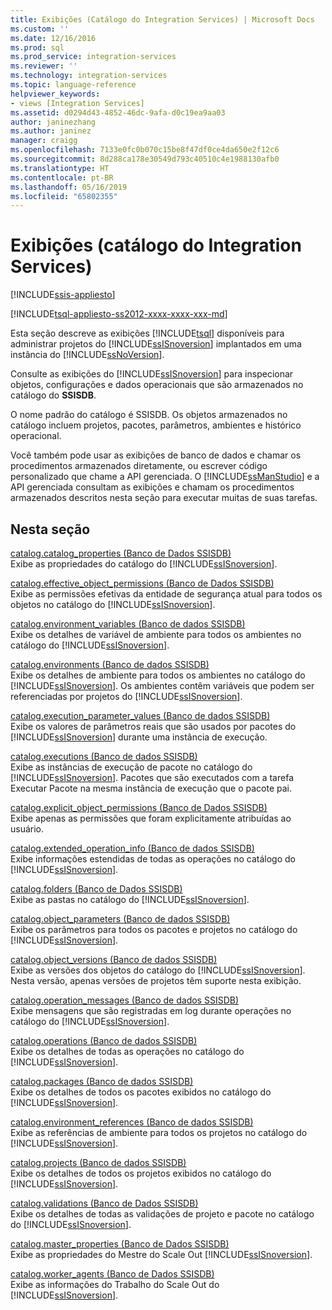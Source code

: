 ```yaml
---
title: Exibições (Catálogo do Integration Services) | Microsoft Docs
ms.custom: ''
ms.date: 12/16/2016
ms.prod: sql
ms.prod_service: integration-services
ms.reviewer: ''
ms.technology: integration-services
ms.topic: language-reference
helpviewer_keywords:
- views [Integration Services]
ms.assetid: d0294d43-4852-46dc-9afa-d0c19ea9aa03
author: janinezhang
ms.author: janinez
manager: craigg
ms.openlocfilehash: 7133e0fc0b070c15be8f47df0ce4da650e2f12c6
ms.sourcegitcommit: 8d288ca178e30549d793c40510c4e1988130afb0
ms.translationtype: HT
ms.contentlocale: pt-BR
ms.lasthandoff: 05/16/2019
ms.locfileid: "65802355"
---
```

# <a name="views-integration-services-catalog"></a>Exibições (catálogo do Integration Services)

[!INCLUDE[ssis-appliesto](../../includes/ssis-appliesto-ssvrpluslinux-asdb-asdw-xxx.md)]


[!INCLUDE[tsql-appliesto-ss2012-xxxx-xxxx-xxx-md](../../includes/tsql-appliesto-ss2012-xxxx-xxxx-xxx-md.md)]

  Esta seção descreve as exibições [!INCLUDE[tsql](../../includes/tsql-md.md)] disponíveis para administrar projetos do [!INCLUDE[ssISnoversion](../../includes/ssisnoversion-md.md)] implantados em uma instância do [!INCLUDE[ssNoVersion](../../includes/ssnoversion-md.md)].  
  
 Consulte as exibições do [!INCLUDE[ssISnoversion](../../includes/ssisnoversion-md.md)] para inspecionar objetos, configurações e dados operacionais que são armazenados no catálogo do **SSISDB**.  
  
 O nome padrão do catálogo é SSISDB. Os objetos armazenados no catálogo incluem projetos, pacotes, parâmetros, ambientes e histórico operacional.  
  
 Você também pode usar as exibições de banco de dados e chamar os procedimentos armazenados diretamente, ou escrever código personalizado que chame a API gerenciada. O [!INCLUDE[ssManStudio](../../includes/ssmanstudio-md.md)] e a API gerenciada consultam as exibições e chamam os procedimentos armazenados descritos nesta seção para executar muitas de suas tarefas.  
  
## <a name="in-this-section"></a>Nesta seção  
 [catalog.catalog_properties &#40;Banco de Dados SSISDB&#41;](../../integration-services/system-views/catalog-catalog-properties-ssisdb-database.md)  
 Exibe as propriedades do catálogo do [!INCLUDE[ssISnoversion](../../includes/ssisnoversion-md.md)].  
  
 [catalog.effective_object_permissions &#40;Banco de Dados SSISDB&#41;](../../integration-services/system-views/catalog-effective-object-permissions-ssisdb-database.md)  
 Exibe as permissões efetivas da entidade de segurança atual para todos os objetos no catálogo do [!INCLUDE[ssISnoversion](../../includes/ssisnoversion-md.md)].  
  
 [catalog.environment_variables &#40;Banco de dados SSISDB&#41;](../../integration-services/system-views/catalog-environment-variables-ssisdb-database.md)  
 Exibe os detalhes de variável de ambiente para todos os ambientes no catálogo do [!INCLUDE[ssISnoversion](../../includes/ssisnoversion-md.md)].  
  
 [catalog.environments &#40;Banco de dados SSISDB&#41;](../../integration-services/system-views/catalog-environments-ssisdb-database.md)  
 Exibe os detalhes de ambiente para todos os ambientes no catálogo do [!INCLUDE[ssISnoversion](../../includes/ssisnoversion-md.md)]. Os ambientes contêm variáveis que podem ser referenciadas por projetos do [!INCLUDE[ssISnoversion](../../includes/ssisnoversion-md.md)].  
  
 [catalog.execution_parameter_values &#40;Banco de dados SSISDB&#41;](../../integration-services/system-views/catalog-execution-parameter-values-ssisdb-database.md)  
 Exibe os valores de parâmetros reais que são usados por pacotes do [!INCLUDE[ssISnoversion](../../includes/ssisnoversion-md.md)] durante uma instância de execução.  
  
 [catalog.executions &#40;Banco de dados SSISDB&#41;](../../integration-services/system-views/catalog-executions-ssisdb-database.md)  
 Exibe as instâncias de execução de pacote no catálogo do [!INCLUDE[ssISnoversion](../../includes/ssisnoversion-md.md)]. Pacotes que são executados com a tarefa Executar Pacote na mesma instância de execução que o pacote pai.  
  
 [catalog.explicit_object_permissions &#40;Banco de Dados SSISDB&#41;](../../integration-services/system-views/catalog-explicit-object-permissions-ssisdb-database.md)  
 Exibe apenas as permissões que foram explicitamente atribuídas ao usuário.  
  
 [catalog.extended_operation_info &#40;Banco de dados SSISDB&#41;](../../integration-services/system-views/catalog-extended-operation-info-ssisdb-database.md)  
 Exibe informações estendidas de todas as operações no catálogo do [!INCLUDE[ssISnoversion](../../includes/ssisnoversion-md.md)].  
  
 [catalog.folders &#40;Banco de Dados SSISDB&#41;](../../integration-services/system-views/catalog-folders-ssisdb-database.md)  
 Exibe as pastas no catálogo do [!INCLUDE[ssISnoversion](../../includes/ssisnoversion-md.md)].  
  
 [catalog.object_parameters &#40;Banco de dados SSISDB&#41;](../../integration-services/system-views/catalog-object-parameters-ssisdb-database.md)  
 Exibe os parâmetros para todos os pacotes e projetos no catálogo do [!INCLUDE[ssISnoversion](../../includes/ssisnoversion-md.md)].  
  
 [catalog.object_versions &#40;Banco de dados SSISDB&#41;](../../integration-services/system-views/catalog-object-versions-ssisdb-database.md)  
 Exibe as versões dos objetos do catálogo do [!INCLUDE[ssISnoversion](../../includes/ssisnoversion-md.md)]. Nesta versão, apenas versões de projetos têm suporte nesta exibição.  
  
 [catalog.operation_messages &#40;Banco de dados SSISDB&#41;](../../integration-services/system-views/catalog-operation-messages-ssisdb-database.md)  
 Exibe mensagens que são registradas em log durante operações no catálogo do [!INCLUDE[ssISnoversion](../../includes/ssisnoversion-md.md)].  
  
 [catalog.operations &#40;Banco de dados SSISDB&#41;](../../integration-services/system-views/catalog-operations-ssisdb-database.md)  
 Exibe os detalhes de todas as operações no catálogo do [!INCLUDE[ssISnoversion](../../includes/ssisnoversion-md.md)].  
  
 [catalog.packages &#40;Banco de dados SSISDB&#41;](../../integration-services/system-views/catalog-packages-ssisdb-database.md)  
 Exibe os detalhes de todos os pacotes exibidos no catálogo do [!INCLUDE[ssISnoversion](../../includes/ssisnoversion-md.md)].  
  
 [catalog.environment_references &#40;Banco de dados SSISDB&#41;](../../integration-services/system-views/catalog-environment-references-ssisdb-database.md)  
 Exibe as referências de ambiente para todos os projetos no catálogo do [!INCLUDE[ssISnoversion](../../includes/ssisnoversion-md.md)].  
  
 [catalog.projects &#40;Banco de dados SSISDB&#41;](../../integration-services/system-views/catalog-projects-ssisdb-database.md)  
 Exibe os detalhes de todos os projetos exibidos no catálogo do [!INCLUDE[ssISnoversion](../../includes/ssisnoversion-md.md)].  
  
 [catalog.validations &#40;Banco de Dados SSISDB&#41;](../../integration-services/system-views/catalog-validations-ssisdb-database.md)  
 Exibe os detalhes de todas as validações de projeto e pacote no catálogo do [!INCLUDE[ssISnoversion](../../includes/ssisnoversion-md.md)].  
  
[catalog.master_properties &#40;Banco de Dados SSISDB&#41;](../../integration-services/system-views/catalog-master-properties-ssisdb-database.md)  
Exibe as propriedades do Mestre do Scale Out [!INCLUDE[ssISnoversion](../../includes/ssisnoversion-md.md)].

[catalog.worker_agents &#40;Banco de Dados SSISDB&#41;](../../integration-services/system-views/catalog-worker-agents-ssisdb-database.md)  
Exibe as informações do Trabalho do Scale Out do [!INCLUDE[ssISnoversion](../../includes/ssisnoversion-md.md)].  
